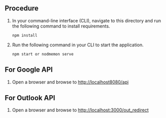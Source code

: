 
## Procedure

1. In your command-line interface (CLI), navigate to this directory and run the following command to install requirements.

    ```Shell
    npm install
    ```

2. Run the following command in your CLI to start the application.

    ```Shell
    npm start or nodmemon serve
    ```

## For Google API
1. Open a browser and browse to [http://localhost8080/api][URL_google]


[URL_google]: https://accounts.google.com/o/oauth2/v2/auth/oauthchooseaccount?access_type=offline&scope=https%3A%2F%2Fwww.googleapis.com%2Fauth%2Fcalendar.readonly&response_type=code&client_id=1069050148569-ff9jqvsroer0gs099reaognn1n7rrlae.apps.googleusercontent.com&redirect_uri=http%3A%2F%2Flocalhost%3A8080%2Fapi&state=calendar_id%3A4&flowName=GeneralOAuthFlow

## For Outlook API
1. Open a browser and browse to [http://localhost:3000/out_redirect][URL_outlook]

[URL_outlook]: https://login.live.com/oauth20_authorize.srf?client_id=83e8d803-6ffd-4b83-8935-ccc0f15d7651&scope=offline_access+Calendars.read+openid+profile+mailboxsettings.read&redirect_uri=http://localhost:3000/out_redirect&response_type=code&state=%7b"comp_id"%3a"comp-yrgkwh9"%2c"calendar_id"%3A5%2c"instance"%3a"Qrhgh4uAvdRkQN71J-zP0ddEk_l_4zJ1-b5xY3g__fg.eyJpbnN0YW5jZUlkIjoiZTBlZmY1ODgtZTM3MS00YmVmLTg4ZWQtZTAwN2UzMDUzNTI2IiwiYXBwRGVmSWQiOiIxM2I0YTAyOC0wMGZhLTcxMzMtMjQyZi00NjI4MTA2YjhjOTEiLCJzaWduRGF0ZSI6IjIwMj